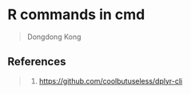 # R commands in cmd

> Dongdong Kong

## References

> 1. https://github.com/coolbutuseless/dplyr-cli
